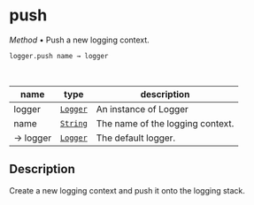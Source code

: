 # push

_Method_ &bull; Push a new logging context.

<pre><code>logger.push&nbsp;name &rarr; logger</code></pre>
<br>

| name | type | description |
|------|------|-------------|
|logger|[`Logger`][Logger]|An instance of Logger|
|name|[`String`][String]|The name of the logging context.|
|&rarr; logger|[`Logger`][Logger]|The default logger.|


## Description

Create a new logging context and push it onto the logging stack.


[Logger]: /reference/types/logger/index.md
[String]: https://developer.mozilla.org/en-US/docs/Web/JavaScript/Reference/Global_Objects/String